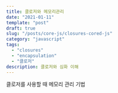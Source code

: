 ```yaml
---
title: 클로저와 메모리관리
date: "2021-01-11"
template: "post"
draft: true
slug: "/posts/core-js/closures-cored-js"
category: "javascript"
tags:
  - "closures"
  - "encapsulation"
  - "클로저"
description: 클로저와 심화 이해
---
```


클로저를 사용할 때 메모리 관리 기법